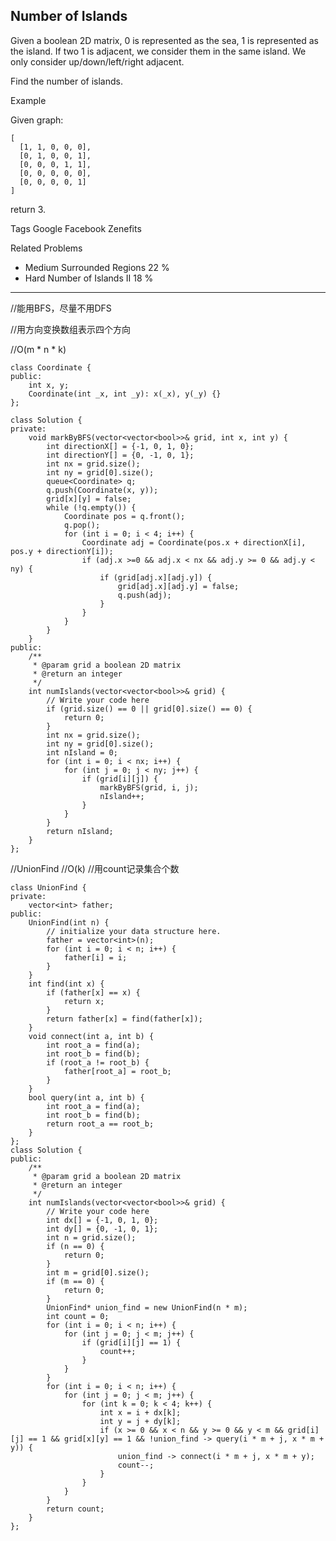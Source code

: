## Number of Islands  ##

Given a boolean 2D matrix, 0 is represented as the sea, 1 is represented as the island. If two 1 is adjacent, we consider them in the same island. We only consider up/down/left/right adjacent.

Find the number of islands.

Example

Given graph:

	[
	  [1, 1, 0, 0, 0],
	  [0, 1, 0, 0, 1],
	  [0, 0, 0, 1, 1],
	  [0, 0, 0, 0, 0],
	  [0, 0, 0, 0, 1]
	]
return 3.

Tags 
Google Facebook Zenefits

Related Problems 

- Medium Surrounded Regions 22 %
- Hard Number of Islands II 18 %

----------
//能用BFS，尽量不用DFS

//用方向变换数组表示四个方向

//O(m * n * k)

	class Coordinate {
	public:
	    int x, y;
	    Coordinate(int _x, int _y): x(_x), y(_y) {}
	};

	class Solution {
	private:
	    void markByBFS(vector<vector<bool>>& grid, int x, int y) {
	        int directionX[] = {-1, 0, 1, 0};
	        int directionY[] = {0, -1, 0, 1};
	        int nx = grid.size();
	        int ny = grid[0].size();
	        queue<Coordinate> q;
	        q.push(Coordinate(x, y));
	        grid[x][y] = false;
	        while (!q.empty()) {
	            Coordinate pos = q.front();
	            q.pop();
	            for (int i = 0; i < 4; i++) {
	                Coordinate adj = Coordinate(pos.x + directionX[i], pos.y + directionY[i]);
	                if (adj.x >=0 && adj.x < nx && adj.y >= 0 && adj.y < ny) {
	                    if (grid[adj.x][adj.y]) {
	                        grid[adj.x][adj.y] = false;
	                        q.push(adj);
	                    }
	                }
	            }
	        }
	    }
	public:
	    /**
	     * @param grid a boolean 2D matrix
	     * @return an integer
	     */
	    int numIslands(vector<vector<bool>>& grid) {
	        // Write your code here
	        if (grid.size() == 0 || grid[0].size() == 0) {
	            return 0;
	        }
	        int nx = grid.size();
	        int ny = grid[0].size();
	        int nIsland = 0;
	        for (int i = 0; i < nx; i++) {
	            for (int j = 0; j < ny; j++) {
	                if (grid[i][j]) {
	                    markByBFS(grid, i, j);
	                    nIsland++;
	                }
	            }
	        }
	        return nIsland;
	    }
	};

//UnionFind 
//O(k)
//用count记录集合个数

	class UnionFind {
	private:
	    vector<int> father;
	public:
	    UnionFind(int n) {
	        // initialize your data structure here.
	        father = vector<int>(n);
	        for (int i = 0; i < n; i++) {
	            father[i] = i;
	        }
	    }
	    int find(int x) {
	        if (father[x] == x) {
	            return x;
	        }
	        return father[x] = find(father[x]);
	    }
	    void connect(int a, int b) {
	        int root_a = find(a);
	        int root_b = find(b);
	        if (root_a != root_b) {
	            father[root_a] = root_b;
	        }
	    }
	    bool query(int a, int b) {
	        int root_a = find(a);
	        int root_b = find(b);
	        return root_a == root_b;
	    }
	};
	class Solution {
	public:
	    /**
	     * @param grid a boolean 2D matrix
	     * @return an integer
	     */
	    int numIslands(vector<vector<bool>>& grid) {
	        // Write your code here
	        int dx[] = {-1, 0, 1, 0};
	        int dy[] = {0, -1, 0, 1};
	        int n = grid.size();
	        if (n == 0) {
	            return 0;
	        }
	        int m = grid[0].size();
	        if (m == 0) {
	            return 0;
	        }
	        UnionFind* union_find = new UnionFind(n * m);
	        int count = 0;
	        for (int i = 0; i < n; i++) {
	            for (int j = 0; j < m; j++) {
	                if (grid[i][j] == 1) {
	                    count++;
	                }
	            }
	        }
	        for (int i = 0; i < n; i++) {
	            for (int j = 0; j < m; j++) {
	                for (int k = 0; k < 4; k++) {
	                    int x = i + dx[k];
	                    int y = j + dy[k];
	                    if (x >= 0 && x < n && y >= 0 && y < m && grid[i][j] == 1 && grid[x][y] == 1 && !union_find -> query(i * m + j, x * m + y)) {
	                        union_find -> connect(i * m + j, x * m + y);
	                        count--;
	                    }
	                }
	            }
	        }
	        return count;
	    }
	};